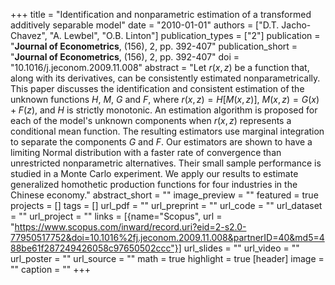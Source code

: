 +++
title = "Identification and nonparametric estimation of a transformed additively separable model"
date = "2010-01-01"
authors = ["D.T. Jacho-Chavez", "A. Lewbel", "O.B. Linton"]
publication_types = ["2"]
publication = "**Journal of Econometrics**, (156), 2, pp. 392-407"
publication_short = "**Journal of Econometrics**, (156), 2, pp. 392-407"
doi = "10.1016/j.jeconom.2009.11.008"
abstract = "Let $r (x,z)$ be a function that, along with its derivatives, can be consistently estimated nonparametrically. This paper discusses the identification and consistent estimation of the unknown functions $H$, $M$, $G$ and $F$, where $r (x, z) = H [M (x, z)]$, $M (x, z) = G (x) + F (z)$, and $H$ is strictly monotonic. An estimation algorithm is proposed for each of the model's unknown components when $r (x, z)$ represents a conditional mean function. The resulting estimators use marginal integration to separate the components $G$ and $F$. Our estimators are shown to have a limiting Normal distribution with a faster rate of convergence than unrestricted nonparametric alternatives. Their small sample performance is studied in a Monte Carlo experiment. We apply our results to estimate generalized homothetic production functions for four industries in the Chinese economy."
abstract_short = ""
image_preview = ""
featured = true
projects = []
tags = []
url_pdf = ""
url_preprint = ""
url_code = ""
url_dataset = ""
url_project = ""
links = [{name="Scopus", url = "https://www.scopus.com/inward/record.uri?eid=2-s2.0-77950517752&doi=10.1016%2fj.jeconom.2009.11.008&partnerID=40&md5=488be61f287249426058c97650502ccc"}]
url_slides = ""
url_video = ""
url_poster = ""
url_source = ""
math = true
highlight = true
[header]
image = ""
caption = ""
+++
